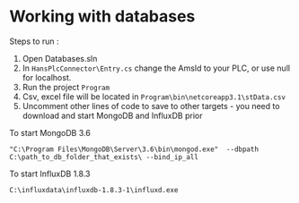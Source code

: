 # Working with databases

Steps to run :

1. Open Databases.sln
2. In `HansPlcConnector\Entry.cs` change the AmsId to your PLC, or use null for localhost.
3. Run the project `Program`
4. Csv, excel file will be located in `Program\bin\netcoreapp3.1\stData.csv `
5. Uncomment other lines of code to save to other targets - you need to download and start MongoDB and InfluxDB prior

To start MongoDB 3.6

```
"C:\Program Files\MongoDB\Server\3.6\bin\mongod.exe"  --dbpath C:\path_to_db_folder_that_exists\ --bind_ip_all 
```

To start InfluxDB 1.8.3

```
C:\influxdata\influxdb-1.8.3-1\influxd.exe
```